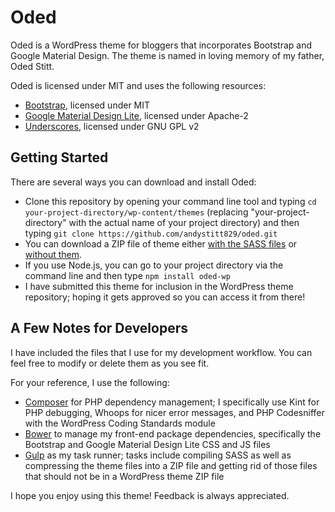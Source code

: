 Oded
====

Oded is a WordPress theme for bloggers that incorporates Bootstrap and Google Material Design. The theme is named in loving memory of my father, Oded Stitt.

Oded is licensed under MIT and uses the following resources:

* [Bootstrap](http://getbootstrap.com/), licensed under MIT
* [Google Material Design Lite](https://github.com/google/material-design-lite), licensed under Apache-2
* [Underscores](http://underscores.me), licensed under GNU GPL v2

Getting Started
---------------

There are several ways you can download and install Oded:

* Clone this repository by opening your command line tool and typing `cd your-project-directory/wp-content/themes` (replacing "your-project-directory" with the actual name of your project directory) and then typing `git clone https://github.com/andystitt829/oded.git`
* You can download a ZIP file of theme either [with the SASS files](http://andystitt.com/themes/oded-with-sass.zip) or [without them](http://andystitt.com/themes/oded.zip).
* If you use Node.js, you can go to your project directory via the command line and then type `npm install oded-wp`
* I have submitted this theme for inclusion in the WordPress theme repository; hoping it gets approved so you can access it from there!

A Few Notes for Developers
--------------------------

I have included the files that I use for my development workflow. You can feel free to modify or delete them as you see fit.

For your reference, I use the following:

* [Composer](https://getcomposer.org/) for PHP dependency management; I specifically use Kint for PHP debugging, Whoops for nicer error messages, and PHP Codesniffer with the WordPress Coding Standards module
* [Bower](https://bower.io/) to manage my front-end package dependencies, specifically the Bootstrap and Google Material Design Lite CSS and JS files
* [Gulp](http://gulpjs.com/) as my task runner; tasks include compiling SASS as well as compressing the theme files into a ZIP file and getting rid of those files that should not be in a WordPress theme ZIP file

I hope you enjoy using this theme! Feedback is always appreciated.
